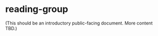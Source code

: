 reading-group
=============

(This should be an introductory public-facing document. More content TBD.)
